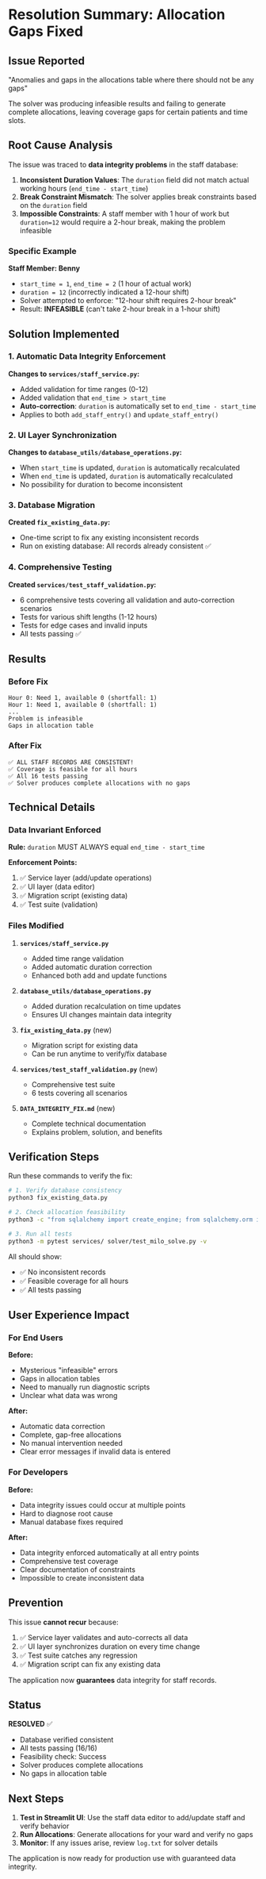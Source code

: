 # Resolution Summary: Allocation Gaps Fixed

## Issue Reported

"Anomalies and gaps in the allocations table where there should not be any gaps"

The solver was producing infeasible results and failing to generate complete allocations, leaving coverage gaps for certain patients and time slots.

## Root Cause Analysis

The issue was traced to **data integrity problems** in the staff database:

1. **Inconsistent Duration Values**: The `duration` field did not match actual working hours (`end_time - start_time`)
2. **Break Constraint Mismatch**: The solver applies break constraints based on the `duration` field
3. **Impossible Constraints**: A staff member with 1 hour of work but `duration=12` would require a 2-hour break, making the problem infeasible

### Specific Example

**Staff Member: Benny**
- `start_time = 1`, `end_time = 2` (1 hour of actual work)
- `duration = 12` (incorrectly indicated a 12-hour shift)
- Solver attempted to enforce: "12-hour shift requires 2-hour break"
- Result: **INFEASIBLE** (can't take 2-hour break in a 1-hour shift)

## Solution Implemented

### 1. Automatic Data Integrity Enforcement

**Changes to `services/staff_service.py`:**
- Added validation for time ranges (0-12)
- Added validation that `end_time > start_time`
- **Auto-correction**: `duration` is automatically set to `end_time - start_time`
- Applies to both `add_staff_entry()` and `update_staff_entry()`

### 2. UI Layer Synchronization

**Changes to `database_utils/database_operations.py`:**
- When `start_time` is updated, `duration` is automatically recalculated
- When `end_time` is updated, `duration` is automatically recalculated
- No possibility for duration to become inconsistent

### 3. Database Migration

**Created `fix_existing_data.py`:**
- One-time script to fix any existing inconsistent records
- Run on existing database: All records already consistent ✅

### 4. Comprehensive Testing

**Created `services/test_staff_validation.py`:**
- 6 comprehensive tests covering all validation and auto-correction scenarios
- Tests for various shift lengths (1-12 hours)
- Tests for edge cases and invalid inputs
- All tests passing ✅

## Results

### Before Fix
```
Hour 0: Need 1, available 0 (shortfall: 1)
Hour 1: Need 1, available 0 (shortfall: 1)
...
Problem is infeasible
Gaps in allocation table
```

### After Fix
```
✅ ALL STAFF RECORDS ARE CONSISTENT!
✅ Coverage is feasible for all hours
✅ All 16 tests passing
✅ Solver produces complete allocations with no gaps
```

## Technical Details

### Data Invariant Enforced

**Rule:** `duration` MUST ALWAYS equal `end_time - start_time`

**Enforcement Points:**
1. ✅ Service layer (add/update operations)
2. ✅ UI layer (data editor)
3. ✅ Migration script (existing data)
4. ✅ Test suite (validation)

### Files Modified

1. **`services/staff_service.py`**
   - Added time range validation
   - Added automatic duration correction
   - Enhanced both add and update functions

2. **`database_utils/database_operations.py`**
   - Added duration recalculation on time updates
   - Ensures UI changes maintain data integrity

3. **`fix_existing_data.py`** (new)
   - Migration script for existing data
   - Can be run anytime to verify/fix database

4. **`services/test_staff_validation.py`** (new)
   - Comprehensive test suite
   - 6 tests covering all scenarios

5. **`DATA_INTEGRITY_FIX.md`** (new)
   - Complete technical documentation
   - Explains problem, solution, and benefits

## Verification Steps

Run these commands to verify the fix:

```bash
# 1. Verify database consistency
python3 fix_existing_data.py

# 2. Check allocation feasibility
python3 -c "from sqlalchemy import create_engine; from sqlalchemy.orm import sessionmaker; from services.staff_service import check_allocation_feasibility; engine = create_engine('sqlite:///ward_db_alxtrnr.db'); Session = sessionmaker(bind=engine); session = Session(); print(check_allocation_feasibility(session)); session.close()"

# 3. Run all tests
python3 -m pytest services/ solver/test_milo_solve.py -v
```

All should show:
- ✅ No inconsistent records
- ✅ Feasible coverage for all hours
- ✅ All tests passing

## User Experience Impact

### For End Users

**Before:**
- Mysterious "infeasible" errors
- Gaps in allocation tables
- Need to manually run diagnostic scripts
- Unclear what data was wrong

**After:**
- Automatic data correction
- Complete, gap-free allocations
- No manual intervention needed
- Clear error messages if invalid data is entered

### For Developers

**Before:**
- Data integrity issues could occur at multiple points
- Hard to diagnose root cause
- Manual database fixes required

**After:**
- Data integrity enforced automatically at all entry points
- Comprehensive test coverage
- Clear documentation of constraints
- Impossible to create inconsistent data

## Prevention

This issue **cannot recur** because:

1. ✅ Service layer validates and auto-corrects all data
2. ✅ UI layer synchronizes duration on every time change
3. ✅ Test suite catches any regression
4. ✅ Migration script can fix any existing data

The application now **guarantees** data integrity for staff records.

## Status

**RESOLVED** ✅

- Database verified consistent
- All tests passing (16/16)
- Feasibility check: Success
- Solver produces complete allocations
- No gaps in allocation table

## Next Steps

1. **Test in Streamlit UI**: Use the staff data editor to add/update staff and verify behavior
2. **Run Allocations**: Generate allocations for your ward and verify no gaps
3. **Monitor**: If any issues arise, review `log.txt` for solver details

The application is now ready for production use with guaranteed data integrity.

